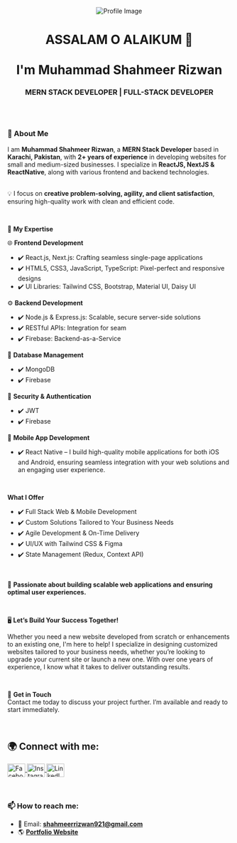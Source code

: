 <p align="center">
  <img src="dp-removebg-preview.png" alt="Profile Image"/>
</p> 

<h1 align="center"> ASSALAM O ALAIKUM 👋 </br>
    </br>
               I'm Muhammad Shahmeer Rizwan</h1>

<h3 align="center">MERN STACK DEVELOPER | FULL-STACK DEVELOPER </h3>

</br>
</br>

### 📝 About Me  
I am **Muhammad Shahmeer Rizwan**, a **MERN Stack Developer** based in **Karachi, Pakistan**, with **2+ years of experience** in developing websites for small and medium-sized businesses. I specialize in **ReactJS, NextJS & ReactNative**, along with various frontend and backend technologies.  
</br>

💡 I focus on **creative problem-solving, agility, and client satisfaction**, ensuring high-quality work with clean and efficient code.  

</br>


🔧 **My Expertise**

🌐 **Frontend Development**
- ✔️ React.js, Next.js: Crafting seamless single-page applications
- ✔️ HTML5, CSS3, JavaScript, TypeScript: Pixel-perfect and responsive designs
- ✔️ UI Libraries: Tailwind CSS, Bootstrap, Material UI, Daisy UI

⚙️ **Backend Development**
- ✔️ Node.js & Express.js: Scalable, secure server-side solutions
- ✔️ RESTful APIs: Integration for seam
- ✔️ Firebase: Backend-as-a-Service

💾 **Database Management**
- ✔️ MongoDB
- ✔️ Firebase

🔐 **Security & Authentication**
- ✔️ JWT
- ✔️ Firebase

📱 **Mobile App Development**
- ✔️ React Native – I build high-quality mobile applications for both iOS and Android, ensuring seamless integration with your web solutions and an engaging user experience.


</br>


**What I Offer**
- ✔️ Full Stack Web & Mobile Development
- ✔️ Custom Solutions Tailored to Your Business Needs
- ✔️ Agile Development & On-Time Delivery
- ✔️ UI/UX with Tailwind CSS & Figma  
- ✔️ State Management (Redux, Context API)

  
</br>


🚀 **Passionate about building scalable web applications and ensuring optimal user experiences.**  

</br>


🖥️ **Let’s Build Your Success Together!**

Whether you need a new website developed from scratch or enhancements to an existing one, I'm here to help! I specialize in designing customized websites tailored to your business needs, whether you’re looking to upgrade your current site or launch a new one. With over one years of experience, I know what it takes to deliver outstanding results.

</br>

📧 **Get in Touch**
</br>
Contact me today to discuss your project further. I’m available and ready to start immediately.





</br>

## 🌍 Connect with me:
<p align="left">
<a href="https://www.facebook.com/muhammadshahmeerrizwan" target="blank">
  <img align="center" src="https://raw.githubusercontent.com/rahuldkjain/github-profile-readme-generator/master/src/images/icons/Social/facebook.svg" alt="Facebook" height="30" width="40" />
</a>
<a href="https://instagram.com/_i_am_shahmeer" target="blank">
  <img align="center" src="https://raw.githubusercontent.com/rahuldkjain/github-profile-readme-generator/master/src/images/icons/Social/instagram.svg" alt="Instagram" height="30" width="40" />
</a> 
<a href="https://www.linkedin.com/in/muhammadshahmeerrizwan/" target="blank">
  <img align="center" src="https://raw.githubusercontent.com/rahuldkjain/github-profile-readme-generator/master/src/images/icons/Social/linked-in-alt.svg" alt="LinkedIn" height="30" width="40" />
</a>
</p>


</br>


### 📫 How to reach me:
- 📧 Email: **shahmeerrizwan921@gmail.com**  
- 🌎 **[Portfolio Website](https://mshah-portfolio.web.app/)**
